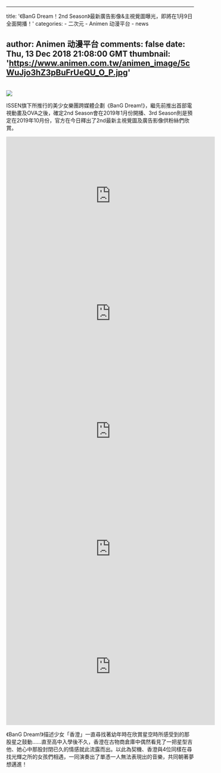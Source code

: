 
---
title: '《BanG Dream！2nd Season》最新廣告影像&主視覺圖曝光，即將在1月9日全面開播！'
categories: 
    - 二次元
    - Animen 动漫平台
    - news

author: Animen 动漫平台
comments: false
date: Thu, 13 Dec 2018 21:08:00 GMT
thumbnail: 'https://www.animen.com.tw/animen_image/5cWuJjo3hZ3pBuFrUeQU_O_P.jpg'
---

<div>   
<br><img src="https://www.animen.com.tw/animen_image/5cWuJjo3hZ3pBuFrUeQU_O_P.jpg" referrerpolicy="no-referrer"><br><p>ISSEN旗下所推行的美少女樂團跨媒體企劃《BanG Dream!》，繼先前推出首部電視動畫及OVA之後，確定2nd Season會在2019年1月份開播、3rd Season則是預定在2019年10月份，官方在今日釋出了2nd最新主視覺圖及廣告影像供粉絲們欣賞。</p>
<iframe width="560" height="315" src="https://www.youtube.com/embed/KNs0pQlJI94" frameborder="0" allow="accelerometer; autoplay; encrypted-media; gyroscope; picture-in-picture" allowfullscreen></iframe><iframe width="560" height="315" src="https://www.youtube.com/embed/0cvC28mBFGE" frameborder="0" allow="accelerometer; autoplay; encrypted-media; gyroscope; picture-in-picture" allowfullscreen></iframe><iframe width="560" height="315" src="https://www.youtube.com/embed/njxazJkaBFs" frameborder="0" allow="accelerometer; autoplay; encrypted-media; gyroscope; picture-in-picture" allowfullscreen></iframe><iframe width="560" height="315" src="https://www.youtube.com/embed/e1QBHnjxRkg" frameborder="0" allow="accelerometer; autoplay; encrypted-media; gyroscope; picture-in-picture" allowfullscreen></iframe><iframe width="560" height="315" src="https://www.youtube.com/embed/sT7EGZQfB0k" frameborder="0" allow="accelerometer; autoplay; encrypted-media; gyroscope; picture-in-picture" allowfullscreen></iframe><p>《BanG Dream!》描述少女「香澄」一直尋找著幼年時在欣賞星空時所感受到的那股星之鼓動……直至高中入學後不久，香澄在古物商倉庫中偶然看見了一把星型吉他、她心中那股封閉已久的情感就此流露而出。以此為契機、香澄與4位同樣在尋找光輝之所的女孩們相遇，一同演奏出了單憑一人無法表現出的音樂，共同朝著夢想邁進！</p>
  
</div>
            